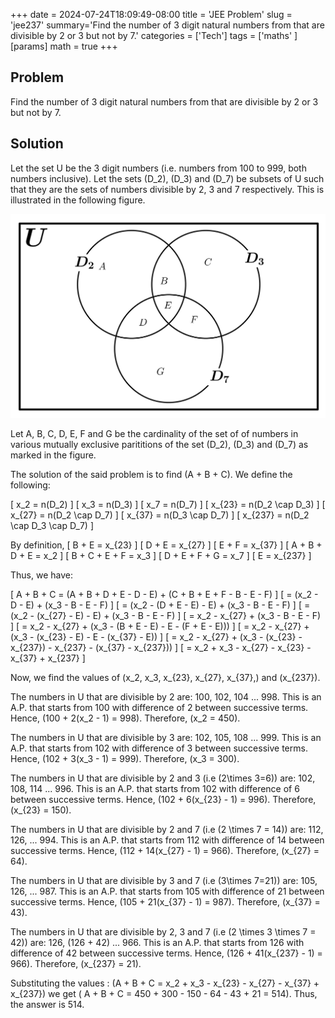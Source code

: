 +++
date = 2024-07-24T18:09:49-08:00
title = 'JEE Problem'
slug = 'jee237'
summary='Find the number of 3 digit natural numbers from that are divisible by 2 or 3 but not by 7.'
categories = ['Tech']
tags = ['maths' ]
[params]
  math = true
+++

## Problem 
Find the number of 3 digit natural numbers from that are divisible by 2 or 3 but not by 7. 

## Solution

Let the set U be the 3 digit numbers (i.e. numbers from 100 to 999, both numbers inclusive). Let the sets \(D_2\), \(D_3\) and \(D_7\) be subsets of U such that they are the sets of numbers divisible by 2, 3 and 7 respectively. This is illustrated in the following figure. 


![Venn Diagram](images/237venndiag.png)

Let A, B, C, D, E, F and G be the cardinality of the set of of numbers in various mutually exclusive parititions of the set \(D_2\), \(D_3\) and \(D_7\) as marked in the figure. 

The solution of the said problem is to find \(A + B + C\). We define the following:

\[ x_2 = n(D_2) \]
\[ x_3 = n(D_3) \]
\[ x_7 = n(D_7) \]
\[ x_{23} =  n(D_2 \cap D_3) \]
\[ x_{27} =  n(D_2 \cap D_7) \]
\[ x_{37} =  n(D_3 \cap D_7) \]
\[ x_{237} =  n(D_2 \cap D_3 \cap D_7) \]

By definition,
\[ B + E   = x_{23} \]
\[ D + E  = x_{27} \]
\[ E + F  = x_{37} \]
\[ A + B + D + E  = x_2 \]
\[ B + C + E + F = x_3 \]
\[ D + E + F + G  = x_7 \]
\[ E  = x_{237} \]

Thus, we have:

\[ A + B + C = (A + B + D + E - D - E) + (C + B + E + F - B - E - F) \]
\[ = (x_2 - D - E) + (x_3 - B - E - F) \]
\[ = (x_2 - (D + E - E) - E) + (x_3 - B - E - F) \]
\[ = (x_2 - (x_{27} - E) - E) + (x_3 - B - E - F) \]
\[ = x_2 - x_{27}  + (x_3 - B - E - F) \]
\[ = x_2 - x_{27}  + (x_3 - (B + E - E)  - E - (F + E - E))) \]
\[ = x_2 - x_{27}  + (x_3 - (x_{23} - E)  - E - (x_{37} - E)) \]
\[ = x_2 - x_{27}  + (x_3 - (x_{23} - x_{237})  - x_{237} - (x_{37} - x_{237})) \]
\[ = x_2 + x_3 - x_{27} - x_{23}  - x_{37} + x_{237}   \]

Now, we find the values of \(x_2, x_3, x_{23},  x_{27}, x_{37},\) and \(x_{237}\).

The numbers in U that are divisible by 2 are:
100, 102, 104 ... 998. This is an A.P. that starts from 100 with difference of 2 between successive terms. Hence, \(100 + 2(x_2 - 1) = 998\). Therefore, \(x_2 = 450\).

The numbers in U that are divisible by 3 are:
102, 105, 108 ... 999. This is an A.P. that starts from 102 with difference of 3 between successive terms. Hence, \(102 + 3(x_3 - 1) = 999\). Therefore, \(x_3 = 300\).

The numbers in U  that are divisible by 2 and 3 (i.e \(2\times 3=6\)) are:
102, 108, 114 ... 996. This is an A.P. that starts from 102 with difference of 6 between successive terms. Hence, \(102 + 6(x_{23} - 1) = 996\). Therefore, \(x_{23} = 150\).

The numbers in U   that are divisible by 2 and 7 (i.e \(2 \times 7 = 14\)) are:
112, 126, ... 994. This is an A.P. that starts from 112 with difference of 14 between successive terms. Hence, \(112 + 14(x_{27} - 1) = 966\). Therefore, \(x_{27} = 64\).

The numbers in U that are divisible by 3 and 7 (i.e \(3\times 7=21\)) are:
105, 126, ... 987. This is an A.P. that starts from 105 with difference of 21 between successive terms. Hence, \(105 + 21(x_{37} - 1) = 987\). Therefore, \(x_{37} = 43\).

The numbers in U  that are divisible by 2, 3 and 7 (i.e \(2 \times 3 \times 7 = 42\)) are:
 126, (126 + 42) ...  966. This is an A.P. that starts from 126 with difference of 42 between successive terms. Hence, \(126 + 41(x_{237} - 1) = 966\). Therefore, \(x_{237} = 21\).

Substituting the values : \(A + B + C = x_2 + x_3 - x_{23} - x_{27} - x_{37} + x_{237}\) we get \( A + B + C = 450 + 300 - 150 - 64 - 43 + 21 = 514\). Thus, the answer is 514.




